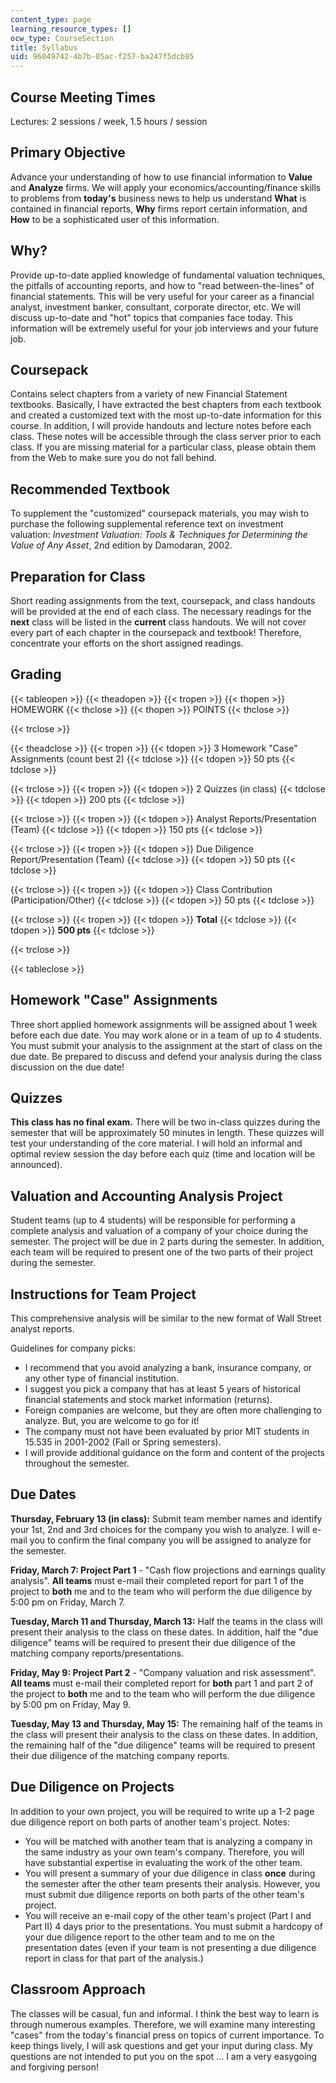 ```yaml
---
content_type: page
learning_resource_types: []
ocw_type: CourseSection
title: Syllabus
uid: 96049742-4b7b-05ac-f257-ba247f5dcb85
---
```


Course Meeting Times
--------------------

Lectures: 2 sessions / week, 1.5 hours / session

Primary Objective
-----------------

Advance your understanding of how to use financial information to **Value** and **Analyze** firms. We will apply your economics/accounting/finance skills to problems from **today's** business news to help us understand **What** is contained in financial reports, **Why** firms report certain information, and **How** to be a sophisticated user of this information.

Why?
----

Provide up-to-date applied knowledge of fundamental valuation techniques, the pitfalls of accounting reports, and how to "read between-the-lines" of financial statements. This will be very useful for your career as a financial analyst, investment banker, consultant, corporate director, etc. We will discuss up-to-date and "hot" topics that companies face today. This information will be extremely useful for your job interviews and your future job.

Coursepack
----------

Contains select chapters from a variety of new Financial Statement textbooks. Basically, I have extracted the best chapters from each textbook and created a customized text with the most up-to-date information for this course. In addition, I will provide handouts and lecture notes before each class. These notes will be accessible through the class server prior to each class. If you are missing material for a particular class, please obtain them from the Web to make sure you do not fall behind.

Recommended Textbook
--------------------

To supplement the "customized" coursepack materials, you may wish to purchase the following supplemental reference text on investment valuation: _Investment Valuation: Tools & Techniques for Determining the Value of Any Asset_, 2nd edition by Damodaran, 2002.

Preparation for Class
---------------------

Short reading assignments from the text, coursepack, and class handouts will be provided at the end of each class. The necessary readings for the **next** class will be listed in the **current** class handouts. We will not cover every part of each chapter in the coursepack and textbook! Therefore, concentrate your efforts on the short assigned readings.

Grading
-------

{{< tableopen >}}
{{< theadopen >}}
{{< tropen >}}
{{< thopen >}}
HOMEWORK
{{< thclose >}}
{{< thopen >}}
POINTS
{{< thclose >}}

{{< trclose >}}

{{< theadclose >}}
{{< tropen >}}
{{< tdopen >}}
3 Homework "Case" Assignments (count best 2)
{{< tdclose >}}
{{< tdopen >}}
50 pts
{{< tdclose >}}

{{< trclose >}}
{{< tropen >}}
{{< tdopen >}}
2 Quizzes (in class)
{{< tdclose >}}
{{< tdopen >}}
200 pts
{{< tdclose >}}

{{< trclose >}}
{{< tropen >}}
{{< tdopen >}}
Analyst Reports/Presentation (Team)
{{< tdclose >}}
{{< tdopen >}}
150 pts
{{< tdclose >}}

{{< trclose >}}
{{< tropen >}}
{{< tdopen >}}
Due Diligence Report/Presentation (Team)
{{< tdclose >}}
{{< tdopen >}}
50 pts
{{< tdclose >}}

{{< trclose >}}
{{< tropen >}}
{{< tdopen >}}
Class Contribution (Participation/Other)
{{< tdclose >}}
{{< tdopen >}}
50 pts
{{< tdclose >}}

{{< trclose >}}
{{< tropen >}}
{{< tdopen >}}
**Total**
{{< tdclose >}}
{{< tdopen >}}
**500 pts**
{{< tdclose >}}

{{< trclose >}}

{{< tableclose >}}

Homework "Case" Assignments
---------------------------

Three short applied homework assignments will be assigned about 1 week before each due date. You may work alone or in a team of up to 4 students. You must submit your analysis to the assignment at the start of class on the due date. Be prepared to discuss and defend your analysis during the class discussion on the due date!

Quizzes
-------

**This class has no final exam.** There will be two in-class quizzes during the semester that will be approximately 50 minutes in length. These quizzes will test your understanding of the core material. I will hold an informal and optimal review session the day before each quiz (time and location will be announced).

Valuation and Accounting Analysis Project
-----------------------------------------

Student teams (up to 4 students) will be responsible for performing a complete analysis and valuation of a company of your choice during the semester. The project will be due in 2 parts during the semester. In addition, each team will be required to present one of the two parts of their project during the semester.

Instructions for Team Project
-----------------------------

This comprehensive analysis will be similar to the new format of Wall Street analyst reports.

Guidelines for company picks:

*   I recommend that you avoid analyzing a bank, insurance company, or any other type of financial institution.
*   I suggest you pick a company that has at least 5 years of historical financial statements and stock market information (returns).
*   Foreign companies are welcome, but they are often more challenging to analyze. But, you are welcome to go for it!
*   The company must not have been evaluated by prior MIT students in 15.535 in 2001-2002 (Fall or Spring semesters).
*   I will provide additional guidance on the form and content of the projects throughout the semester.

Due Dates
---------

**Thursday, February 13 (in class):** Submit team member names and identify your 1st, 2nd and 3rd choices for the company you wish to analyze. I will e-mail you to confirm the final company you will be assigned to analyze for the semester.

**Friday, March 7: Project Part 1** - "Cash flow projections and earnings quality analysis". **All teams** must e-mail their completed report for part 1 of the project to **both** me and to the team who will perform the due diligence by 5:00 pm on Friday, March 7.

**Tuesday, March 11 and Thursday, March 13:** Half the teams in the class will present their analysis to the class on these dates. In addition, half the "due diligence" teams will be required to present their due diligence of the matching company reports/presentations.

**Friday, May 9: Project Part 2** - "Company valuation and risk assessment". **All teams** must e-mail their completed report for **both** part 1 and part 2 of the project to **both** me and to the team who will perform the due diligence by 5:00 pm on Friday, May 9.

**Tuesday, May 13 and Thursday, May 15:** The remaining half of the teams in the class will present their analysis to the class on these dates. In addition, the remaining half of the "due diligence" teams will be required to present their due diligence of the matching company reports.

Due Diligence on Projects
-------------------------

In addition to your own project, you will be required to write up a 1-2 page due diligence report on both parts of another team's project. Notes:

*   You will be matched with another team that is analyzing a company in the same industry as your own team's company. Therefore, you will have substantial expertise in evaluating the work of the other team.
*   You will present a summary of your due diligence in class **once** during the semester after the other team presents their analysis. However, you must submit due diligence reports on both parts of the other team's project.
*   You will receive an e-mail copy of the other team's project (Part I and Part II) 4 days prior to the presentations. You must submit a hardcopy of your due diligence report to the other team and to me on the presentation dates (even if your team is not presenting a due diligence report in class for that part of the analysis.)

Classroom Approach
------------------

The classes will be casual, fun and informal. I think the best way to learn is through numerous examples. Therefore, we will examine many interesting "cases" from the today's financial press on topics of current importance. To keep things lively, I will ask questions and get your input during class. My questions are not intended to put you on the spot … I am a very easygoing and forgiving person!